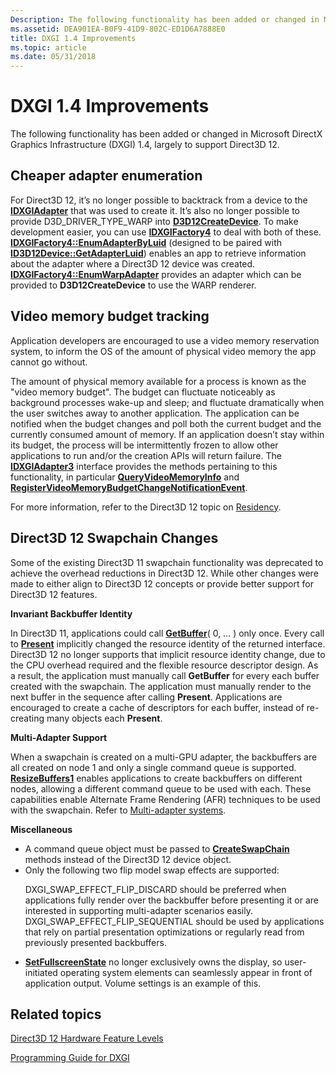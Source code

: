 ```yaml
---
Description: The following functionality has been added or changed in Microsoft DirectX Graphics Infrastructure (DXGI) 1.4, largely to support Direct3D 12.
ms.assetid: DEA901EA-B0F9-41D9-802C-ED1D6A7888E0
title: DXGI 1.4 Improvements
ms.topic: article
ms.date: 05/31/2018
---
```


# DXGI 1.4 Improvements

The following functionality has been added or changed in Microsoft DirectX Graphics Infrastructure (DXGI) 1.4, largely to support Direct3D 12.

## Cheaper adapter enumeration

For Direct3D 12, it’s no longer possible to backtrack from a device to the [**IDXGIAdapter**](/windows/win32/api/DXGI/nn-dxgi-idxgiadapter) that was used to create it. It’s also no longer possible to provide D3D\_DRIVER\_TYPE\_WARP into [**D3D12CreateDevice**](https://msdn.microsoft.com/en-us/library/Dn770336(v=VS.85).aspx). To make development easier, you can use [**IDXGIFactory4**](/windows/win32/api/DXGI1_4/nn-dxgi1_4-idxgifactory4) to deal with both of these. [**IDXGIFactory4::EnumAdapterByLuid**](/windows/win32/api/DXGI1_4/nf-dxgi1_4-idxgifactory4-enumadapterbyluid) (designed to be paired with [**ID3D12Device::GetAdapterLuid**](https://msdn.microsoft.com/en-us/library/Dn914411(v=VS.85).aspx)) enables an app to retrieve information about the adapter where a Direct3D 12 device was created. [**IDXGIFactory4::EnumWarpAdapter**](/windows/win32/api/DXGI1_4/nf-dxgi1_4-idxgifactory4-enumwarpadapter) provides an adapter which can be provided to **D3D12CreateDevice** to use the WARP renderer.

## Video memory budget tracking

Application developers are encouraged to use a video memory reservation system, to inform the OS of the amount of physical video memory the app cannot go without.

The amount of physical memory available for a process is known as the "video memory budget". The budget can fluctuate noticeably as background processes wake-up and sleep; and fluctuate dramatically when the user switches away to another application. The application can be notified when the budget changes and poll both the current budget and the currently consumed amount of memory. If an application doesn’t stay within its budget, the process will be intermittently frozen to allow other applications to run and/or the creation APIs will return failure. The [**IDXGIAdapter3**](/windows/win32/api/dxgi1_4/nn-dxgi1_4-idxgiadapter3) interface provides the methods pertaining to this functionality, in particular [**QueryVideoMemoryInfo**](/windows/win32/api/dxgi1_4/nf-dxgi1_4-idxgiadapter3-queryvideomemoryinfo) and [**RegisterVideoMemoryBudgetChangeNotificationEvent**](/windows/win32/api/dxgi1_4/nf-dxgi1_4-idxgiadapter3-registervideomemorybudgetchangenotificationevent).

For more information, refer to the Direct3D 12 topic on [Residency](https://msdn.microsoft.com/en-us/library/Mt186622(v=VS.85).aspx).

## Direct3D 12 Swapchain Changes

Some of the existing Direct3D 11 swapchain functionality was deprecated to achieve the overhead reductions in Direct3D 12. While other changes were made to either align to Direct3D 12 concepts or provide better support for Direct3D 12 features.

**Invariant Backbuffer Identity**

In Direct3D 11, applications could call [**GetBuffer**](/windows/win32/api/DXGI/nf-dxgi-idxgiswapchain-getbuffer)( 0, … ) only once. Every call to [**Present**](/windows/win32/api/DXGI/nf-dxgi-idxgiswapchain-present) implicitly changed the resource identity of the returned interface. Direct3D 12 no longer supports that implicit resource identity change, due to the CPU overhead required and the flexible resource descriptor design. As a result, the application must manually call **GetBuffer** for every each buffer created with the swapchain. The application must manually render to the next buffer in the sequence after calling **Present**. Applications are encouraged to create a cache of descriptors for each buffer, instead of re-creating many objects each **Present**.

**Multi-Adapter Support**

When a swapchain is created on a multi-GPU adapter, the backbuffers are all created on node 1 and only a single command queue is supported. [**ResizeBuffers1**](/windows/win32/api/DXGI1_4/nf-dxgi1_4-idxgiswapchain3-resizebuffers1) enables applications to create backbuffers on different nodes, allowing a different command queue to be used with each. These capabilities enable Alternate Frame Rendering (AFR) techniques to be used with the swapchain. Refer to [Multi-adapter systems](/windows/win32/direct3d12/multi-engine).

**Miscellaneous**

-   A command queue object must be passed to [**CreateSwapChain**](/windows/win32/api/DXGI/nf-dxgi-idxgifactory-createswapchain) methods instead of the Direct3D 12 device object.
-   Only the following two flip model swap effects are supported: <dl> DXGI\_SWAP\_EFFECT\_FLIP\_DISCARD should be preferred when applications fully render over the backbuffer before presenting it or are interested in supporting multi-adapter scenarios easily.  
    DXGI\_SWAP\_EFFECT\_FLIP\_SEQUENTIAL should be used by applications that rely on partial presentation optimizations or regularly read from previously presented backbuffers.  
    </dl>
-   [**SetFullscreenState**](/windows/win32/api/DXGI/nf-dxgi-idxgiswapchain-setfullscreenstate) no longer exclusively owns the display, so user-initiated operating system elements can seamlessly appear in front of application output. Volume settings is an example of this.

## Related topics

[Direct3D 12 Hardware Feature Levels](https://msdn.microsoft.com/en-us/library/Mt186615(v=VS.85).aspx)

[Programming Guide for DXGI](dx-graphics-dxgi-overviews.md)